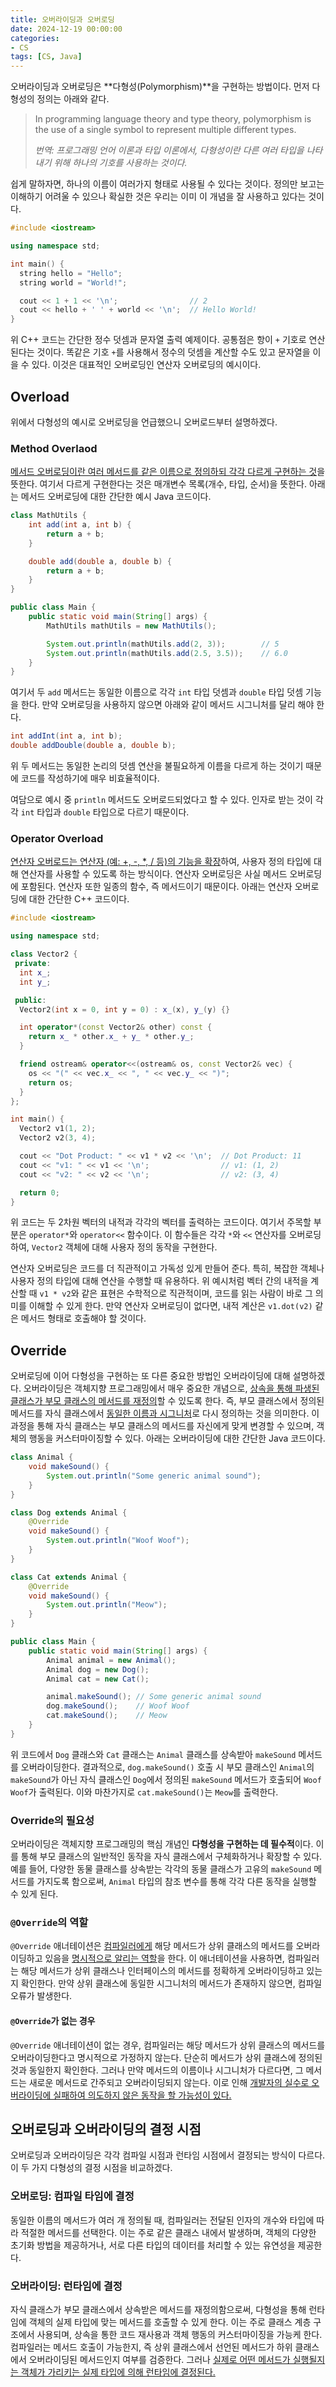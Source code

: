 ```yaml
---
title: 오버라이딩과 오버로딩
date: 2024-12-19 00:00:00
categories:
- CS
tags: [CS, Java]
---
```


오버라이딩과 오버로딩은 **다형성(Polymorphism)**을 구현하는 방법이다. 먼저 다형성의 정의는 아래와 같다.

> In programming language theory and type theory,
> polymorphism is the use of a single symbol to represent multiple different types.
>
> _번역: 프로그래밍 언어 이론과 타입 이론에서, 다형성이란 다른 여러 타입을 나타내기 위해 하나의 기호를 사용하는 것이다._

쉽게 말하자면, 하나의 이름이 여러가지 형태로 사용될 수 있다는 것이다. 정의만 보고는 이해하기 어려울 수 있으나 확실한 것은 우리는 이미 이 개념을 잘 사용하고 있다는 것이다.

```cpp
#include <iostream>

using namespace std;

int main() {
  string hello = "Hello";
  string world = "World!";

  cout << 1 + 1 << '\n';                // 2
  cout << hello + ' ' + world << '\n';  // Hello World!
}
```

위 C++ 코드는 간단한 정수 덧셈과 문자열 출력 예제이다. 공통점은 항이 `+` 기호로 연산된다는 것이다.
똑같은 기호 `+`를 사용해서 정수의 덧셈을 계산할 수도 있고 문자열을 이을 수 있다. 이것은 대표적인 오버로딩인 연산자 오버로딩의 예시이다.

## **Overload**

위에서 다형성의 예시로 오버로딩을 언급했으니 오버로드부터 설명하겠다.

### **Method Overlaod**

<u>메서드 오버로딩이란 여러 메서드를 같은 이름으로 정의하되 각각 다르게 구현하는 것</u>을 뜻한다. 여기서 다르게 구현한다는 것은 매개변수 목록(개수, 타입, 순서)을 뜻한다.
아래는 메서드 오버로딩에 대한 간단한 예시 Java 코드이다.

```java
class MathUtils {
    int add(int a, int b) {
        return a + b;
    }

    double add(double a, double b) {
        return a + b;
    }
}

public class Main {
    public static void main(String[] args) {
        MathUtils mathUtils = new MathUtils();

        System.out.println(mathUtils.add(2, 3));        // 5
        System.out.println(mathUtils.add(2.5, 3.5));    // 6.0
    }
}
```

여기서 두 `add` 메서드는 동일한 이름으로 각각 `int` 타입 덧셈과 `double` 타입 덧셈 기능을 한다. 만약 오버로딩을 사용하지 않으면 아래와 같이 메서드 시그니처를 달리 해야 한다.

```java
int addInt(int a, int b);
double addDouble(double a, double b);
```

위 두 메서드는 동일한 논리의 덧셈 연산을 불필요하게 이름을 다르게 하는 것이기 때문에 코드를 작성하기에 매우 비효율적이다.

여담으로 예시 중 `println` 메서드도 오버로드되었다고 할 수 있다. 인자로 받는 것이 각각 `int` 타입과 `double` 타입으로 다르기 때문이다.

### **Operator Overload**

<u>연산자 오버로드는 연산자 (예: +, -, *, / 등)의 기능을 확장</u>하여, 사용자 정의 타입에 대해 연산자를 사용할 수 있도록 하는 방식이다.
연산자 오버로딩은 사실 메서드 오버로딩에 포함된다. 연산자 또한 일종의 함수, 즉 메서드이기 때문이다. 아래는 연산자 오버로딩에 대한 간단한 C++ 코드이다.

```cpp
#include <iostream>

using namespace std;

class Vector2 {
 private:
  int x_;
  int y_;

 public:
  Vector2(int x = 0, int y = 0) : x_(x), y_(y) {}

  int operator*(const Vector2& other) const {
    return x_ * other.x_ + y_ * other.y_;
  }

  friend ostream& operator<<(ostream& os, const Vector2& vec) {
    os << "(" << vec.x_ << ", " << vec.y_ << ")";
    return os;
  }
};

int main() {
  Vector2 v1(1, 2);
  Vector2 v2(3, 4);

  cout << "Dot Product: " << v1 * v2 << '\n';  // Dot Product: 11
  cout << "v1: " << v1 << '\n';                // v1: (1, 2)
  cout << "v2: " << v2 << '\n';                // v2: (3, 4)

  return 0;
}
```

위 코드는 두 2차원 벡터의 내적과 각각의 벡터를 출력하는 코드이다. 여기서 주목할 부분은 `operator*`와 `operator<<` 함수이다.
이 함수들은 각각 `*`와 `<<` 연산자를 오버로딩하여, `Vector2` 객체에 대해 사용자 정의 동작을 구현한다.

연산자 오버로딩은 코드를 더 직관적이고 가독성 있게 만들어 준다. 특히, 복잡한 객체나 사용자 정의 타입에 대해 연산을 수행할 때 유용하다.
위 예시처럼 벡터 간의 내적을 계산할 때 `v1 * v2`와 같은 표현은 수학적으로 직관적이며, 코드를 읽는 사람이 바로 그 의미를 이해할 수 있게 한다.
만약 연산자 오버로딩이 없다면, 내적 계산은 `v1.dot(v2)` 같은 메서드 형태로 호출해야 할 것이다.

## **Override**

오버로딩에 이어 다형성을 구현하는 또 다른 중요한 방법인 오버라이딩에 대해 설명하겠다.
오버라이딩은 객체지향 프로그래밍에서 매우 중요한 개념으로, <u>상속을 통해 파생된 클래스가 부모 클래스의 메서드를 재정의</u>할 수 있도록 한다.
즉, 부모 클래스에서 정의된 메서드를 자식 클래스에서 <u>동일한 이름과 시그니처</u>로 다시 정의하는 것을 의미한다.
이 과정을 통해 자식 클래스는 부모 클래스의 메서드를 자신에게 맞게 변경할 수 있으며, 객체의 행동을 커스터마이징할 수 있다. 아래는 오버라이딩에 대한 간단한 Java 코드이다.

```java
class Animal {
    void makeSound() {
        System.out.println("Some generic animal sound");
    }
}

class Dog extends Animal {
    @Override
    void makeSound() {
        System.out.println("Woof Woof");
    }
}

class Cat extends Animal {
    @Override
    void makeSound() {
        System.out.println("Meow");
    }
}

public class Main {
    public static void main(String[] args) {
        Animal animal = new Animal();
        Animal dog = new Dog();
        Animal cat = new Cat();

        animal.makeSound(); // Some generic animal sound
        dog.makeSound();    // Woof Woof
        cat.makeSound();    // Meow
    }
}
```

위 코드에서 `Dog` 클래스와 `Cat` 클래스는 `Animal` 클래스를 상속받아 `makeSound` 메서드를 오버라이딩한다.
결과적으로, `dog.makeSound()` 호출 시 부모 클래스인 `Animal`의 `makeSound`가 아닌 자식 클래스인 `Dog`에서 정의된 `makeSound` 메서드가 호출되어 `Woof Woof`가 출력된다.
이와 마찬가지로 `cat.makeSound()`는 `Meow`를 출력한다.

### **Override의 필요성**

오버라이딩은 객체지향 프로그래밍의 핵심 개념인 **다형성을 구현하는 데 필수적**이다. 이를 통해 부모 클래스의 일반적인 동작을 자식 클래스에서 구체화하거나 확장할 수 있다.
예를 들어, 다양한 동물 클래스를 상속받는 각각의 동물 클래스가 고유의 `makeSound` 메서드를 가지도록 함으로써, `Animal` 타입의 참조 변수를 통해 각각 다른 동작을 실행할 수 있게 된다.

### **`@Override`의 역할**

`@Override` 애너테이션은 <u>컴파일러에게</u> 해당 메서드가 상위 클래스의 메서드를 오버라이딩하고 있음을 <u>명시적으로 알리는 역할</u>을 한다.
이 애너테이션을 사용하면, 컴파일러는 해당 메서드가 상위 클래스나 인터페이스의 메서드를 정확하게 오버라이딩하고 있는지 확인한다.
만약 상위 클래스에 동일한 시그니처의 메서드가 존재하지 않으면, 컴파일 오류가 발생한다.

#### **`@Override`가 없는 경우**

`@Override` 애너테이션이 없는 경우, 컴파일러는 해당 메서드가 상위 클래스의 메서드를 오버라이딩한다고 명시적으로 가정하지 않는다.
단순히 메서드가 상위 클래스에 정의된 것과 동일한지 확인한다. 그러나 만약 메서드의 이름이나 시그니처가 다르다면, 그 메서드는 새로운 메서드로 간주되고 오버라이딩되지 않는다.
이로 인해 <u>개발자의 실수로 오버라이딩에 실패하여 의도하지 않은 동작을 할 가능성이 있다.</u>

## **오버로딩과 오버라이딩의 결정 시점**

오버로딩과 오버라이딩은 각각 컴파일 시점과 런타임 시점에서 결정되는 방식이 다르다. 이 두 가지 다형성의 결정 시점을 비교하겠다.

### **오버로딩: 컴파일 타임에 결정**

동일한 이름의 메서드가 여러 개 정의될 때, 컴파일러는 전달된 인자의 개수와 타입에 따라 적절한 메서드를 선택한다.
이는 주로 같은 클래스 내에서 발생하며, 객체의 다양한 초기화 방법을 제공하거나, 서로 다른 타입의 데이터를 처리할 수 있는 유연성을 제공한다.

### **오버라이딩: 런타임에 결정**

자식 클래스가 부모 클래스에서 상속받은 메서드를 재정의함으로써, 다형성을 통해 런타임에 객체의 실제 타입에 맞는 메서드를 호출할 수 있게 한다.
이는 주로 클래스 계층 구조에서 사용되며, 상속을 통한 코드 재사용과 객체 행동의 커스터마이징을 가능케 한다.
컴파일러는 메서드 호출이 가능한지, 즉 상위 클래스에서 선언된 메서드가 하위 클래스에서 오버라이딩된 메서드인지 여부를 검증한다.
그러나 <u>실제로 어떤 메서드가 실행될지는 객체가 가리키는 실제 타입에 의해 런타임에 결정된다.</u>

